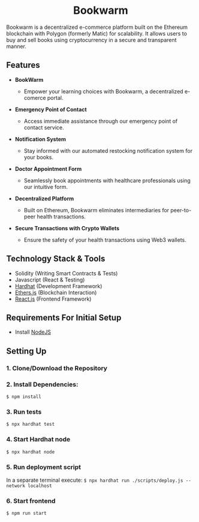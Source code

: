 <div align='center'>
  <h1>Bookwarm</h1>

</div>

Bookwarm is a decentralized e-commerce platform built on the Ethereum blockchain with Polygon (formerly Matic) for scalability. It allows users to buy and sell books using cryptocurrency in a secure and transparent manner.
## Features

- **BookWarm**
  - Empower your learning choices with Bookwarm, a decentralized e-comerce portal.

- **Emergency Point of Contact**
  - Access immediate assistance through our emergency point of contact service.

- **Notification System**
  - Stay informed with our automated restocking notification system for your books.

- **Doctor Appointment Form**
  - Seamlessly book appointments with healthcare professionals using our intuitive form.

- **Decentralized Platform**
  - Built on Ethereum, Bookwarm eliminates intermediaries for peer-to-peer health transactions.

- **Secure Transactions with Crypto Wallets**
  - Ensure the safety of your health transactions using Web3 wallets.

## Technology Stack & Tools

- Solidity (Writing Smart Contracts & Tests)
- Javascript (React & Testing)
- [Hardhat](https://hardhat.org/) (Development Framework)
- [Ethers.js](https://docs.ethers.io/v5/) (Blockchain Interaction)
- [React.js](https://reactjs.org/) (Frontend Framework)

## Requirements For Initial Setup
- Install [NodeJS](https://nodejs.org/en/)

## Setting Up
### 1. Clone/Download the Repository

### 2. Install Dependencies:
`$ npm install`

### 3. Run tests
`$ npx hardhat test`

### 4. Start Hardhat node
`$ npx hardhat node`

### 5. Run deployment script
In a separate terminal execute:
`$ npx hardhat run ./scripts/deploy.js --network localhost`

### 6. Start frontend
`$ npm run start`
